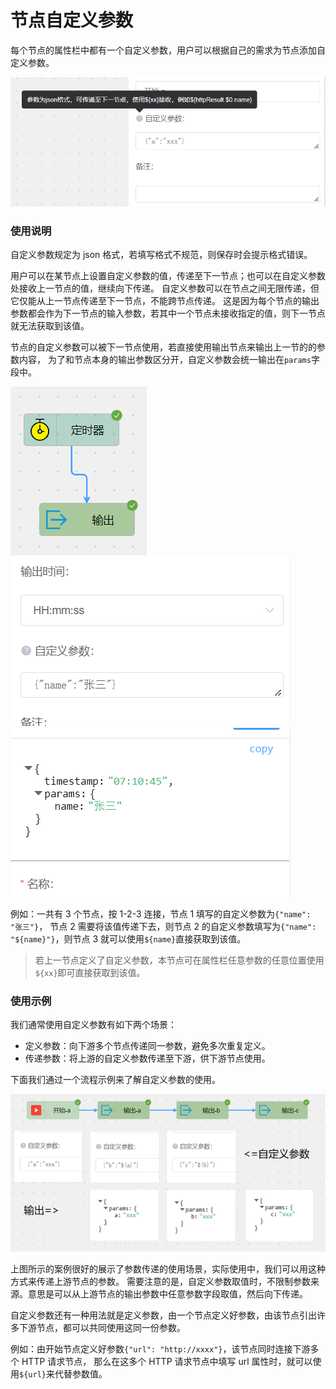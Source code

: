 # 节点自定义参数

每个节点的属性栏中都有一个自定义参数，用户可以根据自己的需求为节点添加自定义参数。

![image](../img/flow-params.png ":size=50%")

### 使用说明

自定义参数规定为 json 格式，若填写格式不规范，则保存时会提示格式错误。

用户可以在某节点上设置自定义参数的值，传递至下一节点；也可以在自定义参数处接收上一节点的值，继续向下传递。
自定义参数可以在节点之间无限传递，但它仅能从上一节点传递至下一节点，不能跨节点传递。
这是因为每个节点的输出参数都会作为下一节点的输入参数，若其中一个节点未接收指定的值，则下一节点就无法获取到该值。

节点的自定义参数可以被下一节点使用，若直接使用输出节点来输出上一节的的参数内容，
为了和节点本身的输出参数区分开，自定义参数会统一输出在`params`字段中。

![image](../img/flow-params1.png ":size=14%")
![image](../img/flow-params2.png ":size=30%")
![image](../img/flow-params3.png ":size=30%")

例如：一共有 3 个节点，按 1-2-3 连接，节点 1 填写的自定义参数为`{"name": "张三"}`，
节点 2 需要将该值传递下去，则节点 2 的自定义参数填写为`{"name": "${name}"}`，则节点 3 就可以使用`${name}`直接获取到该值。

> 若上一节点定义了自定义参数，本节点可在属性栏任意参数的任意位置使用`${xx}`即可直接获取到该值。

### 使用示例

我们通常使用自定义参数有如下两个场景：

- 定义参数：向下游多个节点传递同一参数，避免多次重复定义。
- 传递参数：将上游的自定义参数传递至下游，供下游节点使用。

下面我们通过一个流程示例来了解自定义参数的使用。

![image](../img/flow-params4.png)

上图所示的案例很好的展示了参数传递的使用场景，实际使用中，我们可以用这种方式来传递上游节点的参数。
需要注意的是，自定义参数取值时，不限制参数来源。意思是可以从上游节点的输出参数中任意参数字段取值，然后向下传递。

自定义参数还有一种用法就是定义参数，由一个节点定义好参数，由该节点引出许多下游节点，都可以共同使用这同一份参数。

例如：由开始节点定义好参数`{"url": "http://xxxx"}`，该节点同时连接下游多个 HTTP 请求节点，
那么在这多个 HTTP 请求节点中填写 url 属性时，就可以使用`${url}`来代替参数值。

